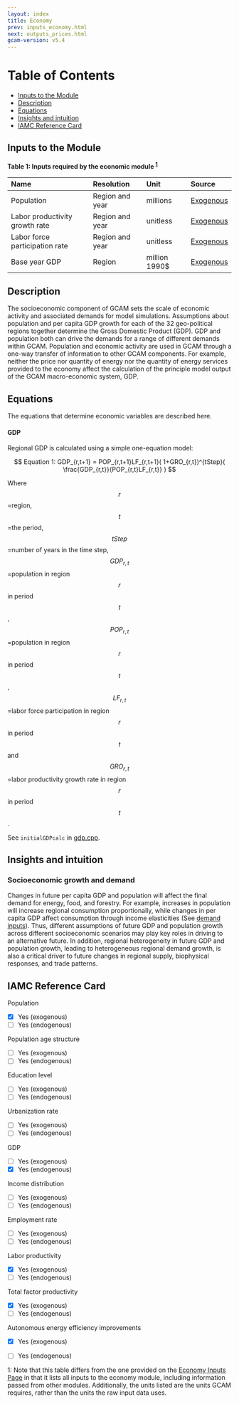```yaml
---
layout: index
title: Economy
prev: inputs_economy.html
next: outputs_prices.html
gcam-version: v5.4 
---
```


# Table of Contents

- [Inputs to the Module](#inputs-to-the-module)
- [Description](#description)
- [Equations](#equations)
- [Insights and intuition](#insights-and-intuition)
- [IAMC Reference Card](#iamc-reference-card)

## Inputs to the Module
**Table 1: Inputs required by the economic module <sup>[1](#table_footnote)</sup>**

| Name | Resolution | Unit | Source |
| :--- | :--- | :--- | :--- |
| Population | Region and year | millions | [Exogenous](inputs_economy.html) |
| Labor productivity growth rate | Region and year | unitless | [Exogenous](inputs_economy.html) |
| Labor force participation rate | Region and year | unitless | [Exogenous](inputs_economy.html) |
| Base year GDP | Region | million 1990$ | [Exogenous](inputs_economy.html) |

## Description

The socioeconomic component of GCAM sets the scale of economic activity and associated demands for model simulations. Assumptions about population and per capita GDP growth for each of the 32 geo-political regions together determine the Gross Domestic Product (GDP). GDP and population both can drive the demands for a range of different demands within GCAM. Population and economic activity are used in GCAM through a one-way transfer of information to other GCAM components. For example, neither the price nor quantity of energy nor the quantity of energy services provided to the economy affect the calculation of the principle model output of the GCAM macro-economic system, GDP.

## Equations 
The equations that determine economic variables are described here.

#### GDP

Regional GDP is calculated using a simple one-equation model:

$$
Equation 1: GDP_{r,t+1} = POP_{r,t+1}LF_{r,t+1}( 1+GRO_{r,t})^{tStep}( \frac{GDP_{r,t}}{POP_{r,t}LF_{r,t}} )
$$

Where $$r$$=region, $$t$$=the period, $$tStep$$=number of years in the time step, $$GDP_{r,t}$$=population in region $$r$$ in period $$t$$, $$POP_{r,t}$$=population in region $$r$$ in period $$t$$, $$LF_{r,t}$$=labor force participation in region $$r$$ in period $$t$$ and $$GRO_{r,t}$$=labor productivity growth rate in region $$r$$ in period $$t$$.

See `initialGDPcalc` in [gdp.cpp](https://github.com/JGCRI/gcam-core/blob/master/cvs/objects/containers/source/gdp.cpp).

## Insights and intuition

### Socioeconomic growth and demand

Changes in future per capita GDP and population will affect the final demand for energy, food, and forestry. For example, increases in population will increase regional consumption proportionally, while changes in per capita GDP affect consumption through income elasticities (See [demand inputs](inputs_demand.html)). Thus, different assumptions of future GDP and population growth across different socioeconomic scenarios may play key roles in driving to an alternative future. In addition, regional heterogeneity in future GDP and population growth, leading to heterogeneous regional demand growth, is also a critical driver to future changes in regional supply, biophysical responses, and trade patterns.

## IAMC Reference Card

Population
- [X] Yes (exogenous)
- [ ] Yes (endogenous)

Population age structure
- [ ] Yes (exogenous)
- [ ] Yes (endogenous)

Education level
- [ ] Yes (exogenous)
- [ ] Yes (endogenous)

Urbanization rate
- [ ] Yes (exogenous)
- [ ] Yes (endogenous)

GDP
- [ ] Yes (exogenous)
- [X] Yes (endogenous)

Income distribution
- [ ] Yes (exogenous)
- [ ] Yes (endogenous)

Employment rate
- [ ] Yes (exogenous)
- [ ] Yes (endogenous)

Labor productivity
- [X] Yes (exogenous)
- [ ] Yes (endogenous)

Total factor productivity
- [X] Yes (exogenous)
- [ ] Yes (endogenous)

Autonomous energy efficiency improvements
- [X] Yes (exogenous)
- [ ] Yes (endogenous)


<a name="table_footnote">1</a>: Note that this table differs from the one provided on the [Economy Inputs Page](inputs_economy.html#description) in that it lists all inputs to the economy module, including information passed from other modules. Additionally, the units listed are the units GCAM requires, rather than the units the raw input data uses.

